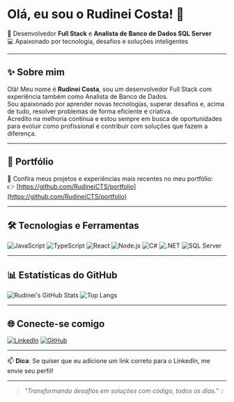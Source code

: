 # Olá, eu sou o Rudinei Costa! 👋

🚀 Desenvolvedor **Full Stack** e **Analista de Banco de Dados SQL Server**  
💻 Apaixonado por tecnologia, desafios e soluções inteligentes

---

## ✨ Sobre mim

Olá! Meu nome é **Rudinei Costa**, sou um desenvolvedor Full Stack com experiência também como Analista de Banco de Dados.  
Sou apaixonado por aprender novas tecnologias, superar desafios e, acima de tudo, resolver problemas de forma eficiente e criativa.  
Acredito na melhoria contínua e estou sempre em busca de oportunidades para evoluir como profissional e contribuir com soluções que fazem a diferença.

---

## 💼 Portfólio

📁 Confira meus projetos e experiências mais recentes no meu portfólio:  
👉 [https://github.com/RudineiCTS/portfolio](https://github.com/RudineiCTS/portfolio)

---

## 🛠️ Tecnologias e Ferramentas

![JavaScript](https://img.shields.io/badge/-JavaScript-F7DF1E?style=flat&logo=javascript&logoColor=000)
![TypeScript](https://img.shields.io/badge/-TypeScript-3178C6?style=flat&logo=typescript&logoColor=fff)
![React](https://img.shields.io/badge/-React-61DAFB?style=flat&logo=react&logoColor=000)
![Node.js](https://img.shields.io/badge/-Node.js-339933?style=flat&logo=node.js&logoColor=fff)
![C#](https://img.shields.io/badge/-C%23-239120?style=flat&logo=c-sharp&logoColor=fff)
![.NET](https://img.shields.io/badge/-.NET-512BD4?style=flat&logo=dotnet&logoColor=fff)
![SQL Server](https://img.shields.io/badge/-SQL%20Server-CC2927?style=flat&logo=microsoft-sql-server&logoColor=fff)

---

## 📊 Estatísticas do GitHub

![Rudinei's GitHub Stats](https://github-readme-stats.vercel.app/api?username=RudineiCTS&show_icons=true&theme=github_dark)
![Top Langs](https://github-readme-stats.vercel.app/api/top-langs/?username=RudineiCTS&layout=compact&theme=github_dark)

---

## 🌐 Conecte-se comigo

[![LinkedIn](https://img.shields.io/badge/-LinkedIn-0A66C2?style=flat&logo=linkedin&logoColor=white)](https://www.linkedin.com/in/rudineicts)
[![GitHub](https://img.shields.io/badge/-GitHub-181717?style=flat&logo=github&logoColor=white)](https://github.com/RudineiCTS)

---

📫 **Dica**: Se quiser que eu adicione um link correto para o LinkedIn, me envie seu perfil!

---

> _"Transformando desafios em soluções com código, todos os dias."_ 💡
